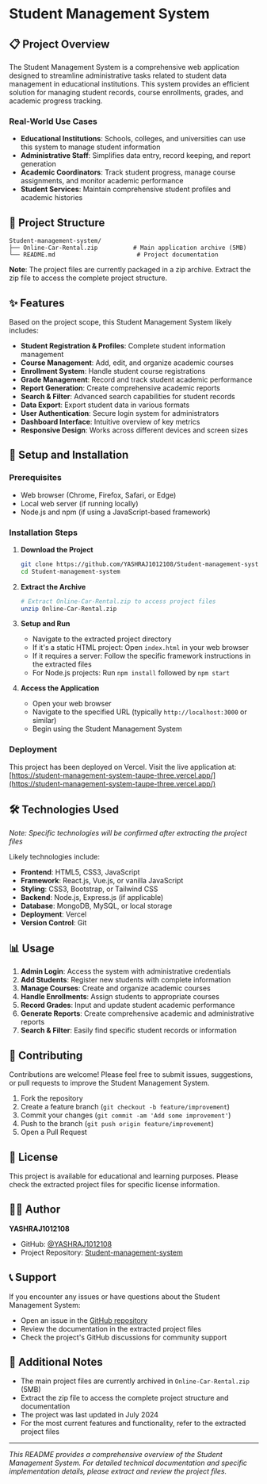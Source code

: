 # Student Management System

## 📋 Project Overview

The Student Management System is a comprehensive web application designed to streamline administrative tasks related to student data management in educational institutions. This system provides an efficient solution for managing student records, course enrollments, grades, and academic progress tracking.

### Real-World Use Cases
- **Educational Institutions**: Schools, colleges, and universities can use this system to manage student information
- **Administrative Staff**: Simplifies data entry, record keeping, and report generation
- **Academic Coordinators**: Track student progress, manage course assignments, and monitor academic performance
- **Student Services**: Maintain comprehensive student profiles and academic histories

## 📁 Project Structure

```
Student-management-system/
├── Online-Car-Rental.zip          # Main application archive (5MB)
└── README.md                       # Project documentation
```

**Note**: The project files are currently packaged in a zip archive. Extract the zip file to access the complete project structure.

## ✨ Features

Based on the project scope, this Student Management System likely includes:

- **Student Registration & Profiles**: Complete student information management
- **Course Management**: Add, edit, and organize academic courses
- **Enrollment System**: Handle student course registrations
- **Grade Management**: Record and track student academic performance
- **Report Generation**: Create comprehensive academic reports
- **Search & Filter**: Advanced search capabilities for student records
- **Data Export**: Export student data in various formats
- **User Authentication**: Secure login system for administrators
- **Dashboard Interface**: Intuitive overview of key metrics
- **Responsive Design**: Works across different devices and screen sizes

## 🚀 Setup and Installation

### Prerequisites
- Web browser (Chrome, Firefox, Safari, or Edge)
- Local web server (if running locally)
- Node.js and npm (if using a JavaScript-based framework)

### Installation Steps

1. **Download the Project**
   ```bash
   git clone https://github.com/YASHRAJ1012108/Student-management-system.git
   cd Student-management-system
   ```

2. **Extract the Archive**
   ```bash
   # Extract Online-Car-Rental.zip to access project files
   unzip Online-Car-Rental.zip
   ```

3. **Setup and Run**
   - Navigate to the extracted project directory
   - If it's a static HTML project: Open `index.html` in your web browser
   - If it requires a server: Follow the specific framework instructions in the extracted files
   - For Node.js projects: Run `npm install` followed by `npm start`

4. **Access the Application**
   - Open your web browser
   - Navigate to the specified URL (typically `http://localhost:3000` or similar)
   - Begin using the Student Management System

### Deployment
This project has been deployed on Vercel. Visit the live application at:
[https://student-management-system-taupe-three.vercel.app/](https://student-management-system-taupe-three.vercel.app/)

## 🛠️ Technologies Used

*Note: Specific technologies will be confirmed after extracting the project files*

Likely technologies include:
- **Frontend**: HTML5, CSS3, JavaScript
- **Framework**: React.js, Vue.js, or vanilla JavaScript
- **Styling**: CSS3, Bootstrap, or Tailwind CSS
- **Backend**: Node.js, Express.js (if applicable)
- **Database**: MongoDB, MySQL, or local storage
- **Deployment**: Vercel
- **Version Control**: Git

## 📊 Usage

1. **Admin Login**: Access the system with administrative credentials
2. **Add Students**: Register new students with complete information
3. **Manage Courses**: Create and organize academic courses
4. **Handle Enrollments**: Assign students to appropriate courses
5. **Record Grades**: Input and update student academic performance
6. **Generate Reports**: Create comprehensive academic and administrative reports
7. **Search & Filter**: Easily find specific student records or information

## 🤝 Contributing

Contributions are welcome! Please feel free to submit issues, suggestions, or pull requests to improve the Student Management System.

1. Fork the repository
2. Create a feature branch (`git checkout -b feature/improvement`)
3. Commit your changes (`git commit -am 'Add some improvement'`)
4. Push to the branch (`git push origin feature/improvement`)
5. Open a Pull Request

## 📄 License

This project is available for educational and learning purposes. Please check the extracted project files for specific license information.

## 👨‍💻 Author

**YASHRAJ1012108**
- GitHub: [@YASHRAJ1012108](https://github.com/YASHRAJ1012108)
- Project Repository: [Student-management-system](https://github.com/YASHRAJ1012108/Student-management-system)

## 📞 Support

If you encounter any issues or have questions about the Student Management System:

- Open an issue in the [GitHub repository](https://github.com/YASHRAJ1012108/Student-management-system/issues)
- Review the documentation in the extracted project files
- Check the project's GitHub discussions for community support

## 📝 Additional Notes

- The main project files are currently archived in `Online-Car-Rental.zip` (5MB)
- Extract the zip file to access the complete project structure and documentation
- The project was last updated in July 2024
- For the most current features and functionality, refer to the extracted project files

---

*This README provides a comprehensive overview of the Student Management System. For detailed technical documentation and specific implementation details, please extract and review the project files.*
